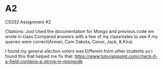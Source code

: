 # A2
CS332 Assignment #2

Citations:
Just Used the documentation for Mongo and previous code we wrote in class Compared answers with a few of my classmates to see if my queries were correct(Arman, Cam  Dakota, Conor, Jack, & Kira)

I found my general election voters was Different from other students so I found this that helped me fix that: https://www.tutorialspoint.com/check-if-a-field-contains-a-string-in-mongodb
